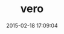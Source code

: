 ---
layout: post
title:  "vero"
repo:   "getvero/vero"
date:   2015-02-18 17:09:04
gemurl: http://www.getvero.com/
---